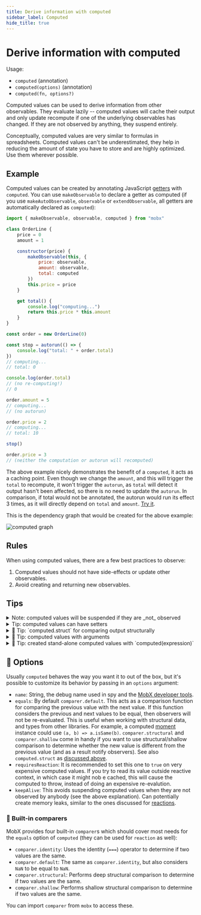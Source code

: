 ```yaml
---
title: Derive information with computed
sidebar_label: Computed
hide_title: true
---
```


<script async type="text/javascript" src="//cdn.carbonads.com/carbon.js?serve=CEBD4KQ7&placement=mobxjsorg" id="_carbonads_js"></script>

# Derive information with computed

Usage:

-   `computed` (annotation)
-   `computed(options)` (annotation)
-   `computed(fn, options?)`

Computed values can be used to derive information from other observables.
They evaluate lazily -- computed values will cache their output and only update recompute if one of the underlying observables has changed.
If they are not observed by anything, they suspend entirely.

Conceptually, computed values are very similar to formulas in spreadsheets.
Computed values can't be underestimated, they help in reducing the amount of state you have to store and are highly optimized. Use them wherever possible.

## Example

Computed values can be created by annotating JavaScript [getters](https://developer.mozilla.org/en-US/docs/Web/JavaScript/Reference/Functions/get) with `computed`.
You can use `makeObservable` to declare a getter as computed (if you use `makeAutoObservable`, `observable` or `extendObservable`, all getters are automatically declared as `computed`):

```javascript
import { makeObservable, observable, computed } from "mobx"

class OrderLine {
    price = 0
    amount = 1

    constructor(price) {
        makeObservable(this, {
            price: observable,
            amount: observable,
            total: computed
        })
        this.price = price
    }

    get total() {
        console.log("computing...")
        return this.price * this.amount
    }
}

const order = new OrderLine(0)

const stop = autorun(() => {
    console.log("total: " + order.total)
})
// computing...
// total: 0

console.log(order.total)
// (no re-computing!)
// 0

order.amount = 5
// computing...
// (no autorun)

order.price = 2
// computing...
// total: 10

stop()

order.price = 3
// (neither the computation or autorun will recomputed)
```

The above example nicely demonstrates the benefit of a `computed`, it acts as a caching point.
Even though we change the `amount`, and this will trigger the `total` to recompute,
it won't trigger the `autorun`, as `total` will detect it output hasn't been affected, so there is no need to update the `autorun`.
In comparison, if total would not be annotated, the autorun would run its effect 3 times,
as it will directly depend on `total` and `amount`. [Try it](https://codesandbox.io/s/computed-3cjo9?file=/src/index.tsx).

This is the dependency graph that would be created for the above example:

![computed graph](../assets/computed-example.png)

## Rules

When using computed values, there are a few best practices to observe:

1. Computed values should not have side-effects or update other observables.
2. Avoid creating and returning new observables.

## Tips

<details id="computed-suspend"><summary>Note: computed values will be suspended if they are _not_ observed<a href="#computed-suspend" class="tip-anchor"></a></summary>

It sometimes confuses people new to MobX (perhaps used to a library like [Reselect](https://github.com/reduxjs/reselect)) that if you create a computed property but don't use it anywhere in a reaction, it is not memoized and appears to be recomputed more often than necessary.
For example, if we'd extend the above example with calling `console.log(order.total)` twice, after we called `stop()`, the value would be recomputed twice.

This allows MobX to automatically suspend computations that are not actively in use
to avoid unnecessary updates to computed values that are not being accessed. But if a computed property is _not_ in use by some reaction, computed expressions are evaluated each time their value is requested, so they just behave like a normal property.

So if you fiddle around, computed properties might not seem efficient. But when applied in a project that uses `observer`, `autorun` etc, they become very efficient.

The following code demonstrates the issue.

```javascript
// OrderLine has a computed property `total`
const line = new OrderLine(2.0)

// if you access line.total outside of a reaction it is recomputed every time
setInterval(() => {
    console.log(line.total)
}, 60)
```

It can be overridden by setting annotating with the `keepAlive` flag ([try it](https://codesandbox.io/s/computed-3cjo9?file=/src/index.tsx)) or by creating a no-op `autorun(() => { someObject.someComputed })` (which can nicely be cleaned up later if needed).
Note that both solutions have the risk of creating memory leaks; changing the default behavior here is an anti-pattern.

MobX can be configured to report an error when computeds are accessed outside a reactive context with the [`computedRequiresReaction`](configure#computedrequiresreaction) option.

</details>

<details id="computed-setter"><summary>Tip: computed values can have setters<a href="#computed-setter" class="tip-anchor"></a></summary>

It is possible to define a [setter](https://developer.mozilla.org/en-US/docs/Web/JavaScript/Reference/Functions/set) for computed values as well. Note that these setters cannot be used to alter the value of the computed property directly,
but they can be used as 'inverse' of the derivation. Setters are automatically marked as actions. For example:

```javascript
class Dimension {
    length = 2

    constructor() {
        makeAutoObservable(this)
    }

    get squared() {
        return this.length * this.length
    }
    set squared(value) {
        this.length = Math.sqrt(value)
    }
}
```

</details>

<details id="computed-struct"><summary>🚀 Tip: `computed.struct` for comparing output structurally <a href="#computed-struct" class="tip-anchor"></a></summary>

If the output of a computed value that is structurally equivalent to the previous computation doesn't need to notify observers, `computed.struct` can be used. It will make a structural comparison first (rather than a reference equality check) before notifying observers. Example:

```javascript
class Box {
    width = 0
    height = 0

    constructor() {
        makeObsevable(this, {
            x: observable,
            y: observable,
            topRight: computed.struct
        })
    }

    get topRight() {
        return {
            x: this.width,
            y: this.height
        }
    }
}
```

By default the output of a `computed` is compared by reference. Since the `topRight` in the above example will always produce a new result object, it is never going to be considered equal to a previous output. Unless `computed.struct` is used.

However, in the above example _we actually don't need `computed.struct`_!
Computed values normally only re-evaluate if the backing values change.
So, `topRight` will only react to changes in `width` or `height`.
Since if any of those change, we would get a different topRight coordinate anyway, `computed.struct` would never have a cache hit and be a waste of effort. So we don't need it.

In practice, `computed.struct` is less useful than it sounds; only use it if changes in the underlying observables can still lead to the same output. For example if we were rounding the coordinates first; the rounded coordinates might be equal to the previously rounded coordinates even though the underlying values aren't.

See also the `equals` [option](#option) for further customizations for determining whether the output has changed.

</details>

<details id="computed-with-args"><summary>🚀 Tip: computed values with arguments<a href="#computed-with-args" class="tip-anchor"></a></summary>

Although getters don't take arguments, several strategies to work with derived values that need arguments are discusses [here](computed-with-args.md).

</details>

<details id="standalone"><summary>🚀 Tip: created stand-alone computed values with `computed(expression)`<a href="#standalone" class="tip-anchor"></a></summary>

`computed` can also be invoked directly as function, just like [`observable.box`](api.md#observablebox) creates a stand-alone computed value.
Use `.get()` on the returned object to get the current value of the computation.
This form of `computed` is not used very often, but in some cases where you need to pass a "boxed" computed value around it might prove useful, one such case is discussed [here](computed-with-args.md).

</details>

## 🚀 Options

Usually `computed` behaves the way you want it to out of the box, but it's possible to customize its behavior by passing in an `options` argument:

-   `name`: String, the debug name used in spy and the [MobX developer tools](https://github.com/mobxjs/mobx-devtools).
-   `equals`: By default `comparer.default`. This acts as a comparison function for comparing the previous value with the next value. If this function considers the previous and next values to be equal, then observers will not be re-evaluated. This is useful when working with structural data, and types from other libraries. For example, a computed [moment](https://momentjs.com/) instance could use `(a, b) => a.isSame(b)`. `comparer.structural` and `comparer.shallow` come in handy if you want to use structural/shallow comparison to determine whether the new value is different from the previous value (and as a result notify observers). See also `computed.struct` as [discussed above](#tips).
-   `requiresReaction`: It is recommended to set this one to `true` on very expensive computed values. If you try to read its value outside reactive context, in which case it might nob e cached, this will cause the computed to throw, instead of doing an expensive re-evalution.
-   `keepAlive`: This avoids suspending computed values when they are not observed by anybody (see the above explanation). Can potentially create memory leaks, similar to the ones discussed for [reactions](autorun.md#always-dispose-reactions).

### 🚀 Built-in comparers

MobX provides four built-in `comparer`s which should cover most needs for the `equals` option of `computed` (they can be used for `reaction` as well):

-   `comparer.identity`: Uses the identity (`===`) operator to determine if two values are the same.
-   `comparer.default`: The same as `comparer.identity`, but also considers `NaN` to be equal to `NaN`.
-   `comparer.structural`: Performs deep structural comparison to determine if two values are the same.
-   `comparer.shallow`: Performs shallow structural comparison to determine if two values are the same.

You can import `comparer` from `mobx` to access these.

